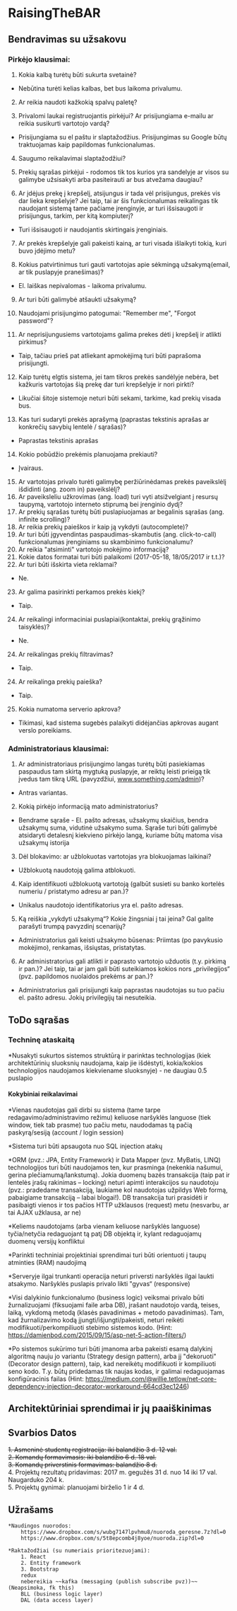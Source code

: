 # RaisingTheBAR

## Bendravimas su užsakovu

### Pirkėjo klausimai:

1. Kokia kalbą turėtų būti sukurta svetainė?

  * Nebūtina turėti kelias kalbas, bet bus laikoma privalumu.

2. Ar reikia naudoti kažkokią spalvų paletę?

3. Privalomi laukai registruojantis pirkėjui? Ar prisijungiama e-mailu ar reikia susikurti vartotojo vardą?

  * Prisijungiama su el paštu ir slaptažodžius. Prisijungimas su Google būtų traktuojamas kaip papildomas funkcionalumas.

4. Saugumo reikalavimai slaptažodžiui?

5. Prekių sąrašas pirkėjui - rodomos tik tos kurios yra sandelyje
                             ar visos su galimybe užsisakyti arba pasiteirauti ar bus atvežama daugiau?

6. Ar įdėjus prekę į krepšelį, atsijungus ir tada vėl prisijungus, prekės vis dar lieka krepšelyje? Jei taip, tai ar šis funkcionalumas reikalingas tik naudojant sistemą tame pačiame įrenginyje, ar turi išsisaugoti ir prisijungus, tarkim, per kitą kompiuterį?

  * Turi išsisaugoti ir naudojantis skirtingais įrenginiais.

7. Ar prekės krepšelyje gali pakeisti kainą, ar turi visada išlaikyti tokią, kuri buvo įdėjimo metu?

8. Kokius patvirtinimus turi gauti vartotojas apie sėkmingą užsakymą(email, ar tik puslapyje pranešimas)?

  * El. laiškas nepivalomas - laikoma privalumu.

9. Ar turi būti galimybė atšaukti užsakymą?

10. Naudojami prisijungimo patogumai: "Remember me", "Forgot password"?

11. Ar neprisijungusiems vartotojams galima prekes dėti į krepšelį ir atlikti pirkimus?
  
  * Taip, tačiau prieš pat atliekant apmokėjimą turi būti paprašoma prisijungti.

12. Kaip turėtų elgtis sistema, jei tam tikros prekės sandėlyje nebėra, bet kažkuris vartotojas šią prekę dar turi krepšelyje ir nori pirkti?
  
  * Likučiai šitoje sistemoje neturi būti sekami, tarkime, kad prekių visada bus.

13. Kas turi sudaryti prekės aprašymą (paprastas tekstinis aprašas ar konkrečių savybių lentelė / sąrašas)? 
  
  * Paprastas tekstinis aprašas

14. Kokio pobūdžio prekėmis planuojama prekiauti?
  
  * Įvairaus.
 
15. Ar vartotojas privalo turėti galimybę peržiūrinėdamas prekės paveikslėlį išdidinti (ang. zoom in) paveikslėlį?
16. Ar paveiksleliu užkrovimas (ang. load) turi vyti atsižvelgiant į resursų taupymą, vartotojo interneto stiprumą bei įrenginio dydį?
17. Ar prekių sąrašas turėtų būti puslapiuojamas ar begalinis sąrašas (ang. infinite scrolling)?
18. Ar reikia prekių paieškos ir kaip ją vykdyti (autocomplete)?
19. Ar turi būti įgyvendintas paspaudimas-skambutis (ang. click-to-call) funkcionalumas įrenginiams su skambinimo funkcionalumu?
20. Ar reikia "atsiminti" vartotojo mokėjimo informaciją?
21. Kokie datos formatai turi būti palaikomi (2017-05-18, 18/05/2017 ir t.t.)?
22. Ar turi būti išskirta vieta reklamai? 

  * Ne.

23. Ar galima pasirinkti perkamos prekės kiekį? 

  * Taip.
  
24. Ar reikalingi informaciniai puslapiai(kontaktai, prekių grąžinimo taisyklės)? 

  * Ne.
  
24. Ar reikalingas prekių filtravimas? 

  * Taip.
  
24. Ar reikalinga prekių paieška? 

  * Taip.
  
25. Kokia numatoma serverio apkrova?
  
  * Tikimasi, kad sistema sugebės palaikyti didėjančias apkrovas augant verslo poreikiams.
 
### Administratoriaus klausimai:

1. Ar administratoriaus prisijungimo langas turėtų būti pasiekiamas paspaudus tam skirtą mygtuką puslapyje, ar reiktų leisti prieigą tik įvedus tam tikrą URL (pavyzdžiui, www.something.com/admin)? 
  
  * Antras variantas.
  
2. Kokią pirkėjo informaciją mato administratorius? 
  
  * Bendrame sąraše - El. pašto adresas, užsakymų skaičius, bendra užsakymų suma, vidutinė užsakymo suma. Sąraše turi būti galimybė atsidaryti detalesnį kiekvieno pirkėjo langą, kuriame būtų matoma visa užsakymų istorija

3. Dėl blokavimo: ar užblokuotas vartotojas yra blokuojamas laikinai? 

  * Užblokuotą naudotoją galima atblokuoti.

4. Kaip identifikuoti užblokuotą vartotoją (galbūt susieti su banko kortelės numeriu / pristatymo adresu ar pan.)? 
  
  * Unikalus naudotojo identifikatorius yra el. pašto adresas.
  
5. Ką reiškia „vykdyti užsakymą“? Kokie žingsniai į tai įeina? Gal galite parašyti trumpą pavyzdinį scenarijų?
  
  * Administratorius gali keisti užsakymo būsenas: Priimtas (po pavykusio mokėjimo), renkamas, išsiųstas, pristatytas.
  
6. Ar administratorius gali atlikti ir paprasto vartotojo užduotis (t.y. pirkimą ir pan.)? Jei taip, tai ar jam gali būti suteikiamos kokios nors „privilegijos“ (pvz. papildomos nuolaidos prekėms ar pan.)?

  * Administratorius gali prisijungti kaip paprastas naudotojas su tuo pačiu el. pašto adresu. Jokių privilegijų tai nesuteikia.
  

## ToDo sąrašas


### Techninę ataskaitą

  *Nusakyti sukurtos sistemos struktūrą ir parinktas technologijas (kiek architektūrinių sluoksnių naudojama, kaip jie išdėstyti, kokia/kokios technologijos naudojamos kiekviename sluoksnyje) - ne daugiau 0.5 puslapio

#### Kokybiniai reikalavimai

  *Vienas naudotojas gali dirbi su sistema (tame tarpe redagavimo/administravimo režimu) keliuose naršyklės languose (tiek window, tiek tab prasme) tuo pačiu metu, naudodamas tą pačią paskyrą/sesiją (account / login session)
  
  *Sistema turi būti apsaugota nuo SQL injection atakų
  
  *ORM (pvz.: JPA, Entity Framework) ir Data Mapper (pvz. MyBatis, LINQ) technologijos turi būti naudojamos ten, kur prasminga (nekenkia našumui, gerina plečiamumą/lankstumą). Jokia duomenų bazės transakcija (taip pat ir lentelės įrašų rakinimas – locking) neturi apimti interakcijos su naudotoju (pvz.: pradedame transakciją, laukiame kol naudotojas užpildys Web formą, pabaigiame transakciją – labai blogai!). DB transakcija turi prasidėti ir pasibaigti vienos ir tos pačios HTTP užklausos (request) metu (nesvarbu, ar tai AJAX užklausa, ar ne)
  
  *Keliems naudotojams (arba vienam keliuose naršyklės languose) tyčia/netyčia redaguojant tą patį DB objektą ir, kylant redaguojamų duomenų versijų konfliktui
  
  *Parinkti techniniai projektiniai sprendimai turi būti orientuoti į taupų atminties (RAM) naudojimą
  
  *Serveryje ilgai trunkanti operacija neturi priversti naršyklės ilgai laukti atsakymo. Naršyklės puslapis privalo likti "gyvas“ (responsive)

  *Visi dalykinio funkcionalumo (business logic) veiksmai privalo būti žurnalizuojami (fiksuojami faile arba DB), įrašant naudotojo vardą, teises, laiką, vykdomą metodą (klasės pavadinimas + metodo pavadinimas). Tam, kad žurnalizavimo kodą įjungti/išjungti/pakeisti, neturi reikėti modifikuoti/perkompiliuoti stebimo sistemos kodo. (Hint: https://damienbod.com/2015/09/15/asp-net-5-action-filters/)
  
  *Po sistemos sukūrimo turi būti įmanoma arba pakeisti esamą dalykinį algoritmą nauju jo variantu (Strategy design pattern), arba jį "dekoruoti" (Decorator design pattern), taip, kad nereikėtų modifikuoti ir kompiliuoti seno kodo. T.y. būtų pridedamas tik naujas kodas, ir galimai redaguojamas konfigūracinis failas (Hint: https://medium.com/@willie.tetlow/net-core-dependency-injection-decorator-workaround-664cd3ec1246)

## Architektūriniai sprendimai ir jų paaiškinimas


## Svarbios Datos

~~1. Asmeninė studentų registracija: iki balandžio 3 d. 12 val.~~  
~~2. Komandų formavimasis: iki balandžio 6 d. 18 val.~~  
~~3. Komandų priverstinis formavimas: balandžio 8 d.~~  
4. Projektų rezultatų pridavimas: 2017 m. gegužės 31 d. nuo 14 iki 17 val. Naugarduko 204 k.  
5. Projektų gynimai: planuojami birželio 1 ir 4 d.  

## Užrašams

	*Naudingos nuorodos: 
		https://www.dropbox.com/s/wubg7147lpvhmu8/nuoroda_geresne.7z?dl=0
		https://www.dropbox.com/s/5t8epcomb4j8yoe/nuoroda.zip?dl=0

	*Raktažodžiai (su numeriais prioritezuojami):
		1. React
		2. Entity framework
		3. Bootstrap
		redux
		nebereikia ~~kafka (messaging (publish subscribe pvz))~~ (Neapsimoka, fk this)
		BLL (business logic layer)
		DAL (data access layer)
